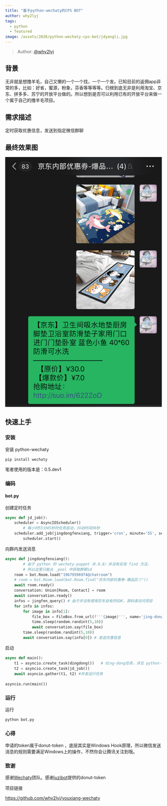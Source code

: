 ```yaml
---
title: "基于python-wechaty的CPS BOT"
author: why2lyj
tags:
  - python
  - featured
image: /assets/2020/python-wechaty-cps-bot/jdyangli.jpg
---
```


> Author: [@why2lyj](https://github.com/why2lyj)

## 背景

无非就是想撸羊毛，自己又懒的一个一个找，一个一个发。已知目前的返佣app非常的多，比如：好省，蜜源，粉象，芬香等等等等。归根到底无非是利用淘宝、京东、拼多多、苏宁的开放平台做的。所以想到是否可以利用已有的开放平台来做一个属于自己的撸羊毛项目。

## 需求描述

定时获取优惠信息，发送到指定微信群聊

## 最终效果图

![效果图](/assets/2020/python-wechaty-cps-bot/jdyangli.jpg)

## 快速上手

### 安装

安装 python-wechaty

```sh
pip install wechaty
```

笔者使用的版本是：0.5.dev1

### 编码

#### bot.py

创建定时任务

```py
async def jd_job():
    scheduler = AsyncIOScheduler()
        # 每小时55分45秒时任务启动，抖动时间30秒
    scheduler.add_job(jingdongfenxiang, trigger='cron', minute='55', second=45, jitter=30, id='fenxiang')
        scheduler.start()
```

向群内发送消息

```py
async def jingdongfenxiang():
        # 由于 python 的 wechaty-puppet（0.0.8）并没有实现 find 方法，
        # 所以这里只能从 _pool 中获取群聊id
    room = bot.Room.load("19679596974@chatroom")
    # room = bot.Room.load(bot.Room.find("京东内部优惠券-爆品区①"))
    await room.ready()
    conversation: Union[Room, Contact] = room
    await conversation.ready()
    infos = jingfen_query() # 由于并没有使用京东自有的SDK，源码请访问项目
    for info in infos:
        for image in info[1]:
            file_box = FileBox.from_url(f'''{image}''', name='jing-dong.jpg') # 发送图片
            time.sleep(random.randint(5,10))
            await conversation.say(file_box)
        time.sleep(random.randint(5,10))
        await conversation.say(info[0]) # 发送优惠信息
```

启动

```py
async def main():
    t1 = asyncio.create_task(dingdong())   # ding-dong任务，详见 python-wechaty-get-start
    t2 = asyncio.create_task(jd_job())
    await asyncio.gather(t1, t2) #并发运行任务

asyncio.run(main())
```

### 运行

运行

```sh
python bot.py
```

### 心得

申请的token属于donut-token ，底层其实是Windows Hook原理，所以微信发送消息的规则需要满足Windows上的操作，不然你会让腾讯关注到哦。

### 致谢

感谢[Wechaty](https://wechaty.github.io)团队。感谢[juzibot](https://www.juzibot.com)提供的donut-token

项目链接

<https://github.com/why2lyj/youxiang-wechaty>
